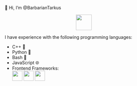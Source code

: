   👋 Hi, I’m @BarbarianTarkus 
  
  
  <div style="text-align: center;">
  <img src="https://thumbs.gfycat.com/MiserableCavernousCapybara-max-1mb.gif" width="50" height="50" />
</div>

I have experience with the following programming languages:
  * C++ 🚀
  * Python 🐍
  * Bash 🐚
  * JavaScript 🌐
  * Frontend Frameworks:
    <div>
      <img src="https://cdn.jsdelivr.net/npm/simple-icons@v6.1.0/icons/svelte.svg" width="32" height="32">
      <img src="https://cdn.jsdelivr.net/npm/simple-icons@v6.1.0/icons/angularjs.svg" width="32" height="32">
      <img src="https://cdn.jsdelivr.net/npm/simple-icons@6.1.0/icons/django.svg" width="32" height="32">
    </div>

